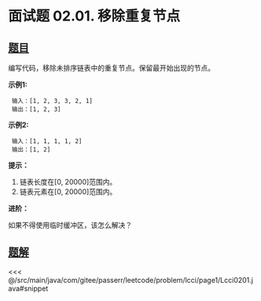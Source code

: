 # 面试题 02.01. 移除重复节点

## [题目](https://leetcode.cn/problems/remove-duplicate-node-lcci/)
编写代码，移除未排序链表中的重复节点。保留最开始出现的节点。

**示例1:**

```
 输入：[1, 2, 3, 3, 2, 1]
 输出：[1, 2, 3]
```

**示例2:**

```
 输入：[1, 1, 1, 1, 2]
 输出：[1, 2]
```

**提示：**

1. 链表长度在\[0, 20000\]范围内。
2. 链表元素在\[0, 20000\]范围内。

**进阶：**

如果不得使用临时缓冲区，该怎么解决？


## [题解](https://github.com/PasseRR/JavaLeetCode/blob/master/src/main/java/com/gitee/passerr/leetcode/problem/lcci/page1/Lcci0201.java)

<<< @/src/main/java/com/gitee/passerr/leetcode/problem/lcci/page1/Lcci0201.java#snippet
